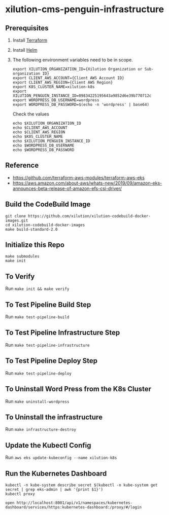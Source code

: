 # xilution-cms-penguin-infrastructure

## Prerequisites

1. Install [Terraform](https://www.terraform.io/)
1. Install [Helm](https://helm.sh/)
1. The following environment variables need to be in scope.
    ```
    export XILUTION_ORGANIZATION_ID={Xilution Organization or Sub-organization ID}
    export CLIENT_AWS_ACCOUNT={Client AWS Account ID}
    export CLIENT_AWS_REGION={Client AWS Region}
    export K8S_CLUSTER_NAME=xilution-k8s
    export XILUTION_PENGUIN_INSTANCE_ID=09834225195643a9852d6e39b770712c
    export WORDPRESS_DB_USERNAME=wordpress
    export WORDPRESS_DB_PASSWORD=$(echo -n 'wordpress' | base64)
    ```

    Check the values
    ```
    echo $XILUTION_ORGANIZATION_ID
    echo $CLIENT_AWS_ACCOUNT
    echo $CLIENT_AWS_REGION
    echo $K8S_CLUSTER_NAME
    echo $XILUTION_PENGUIN_INSTANCE_ID
    echo $WORDPRESS_DB_USERNAME
    echo $WORDPRESS_DB_PASSWORD
    ```

## Reference

* https://github.com/terraform-aws-modules/terraform-aws-eks
* https://aws.amazon.com/about-aws/whats-new/2019/09/amazon-eks-announces-beta-release-of-amazon-efs-csi-driver/

## Build the CodeBuild Image

```
git clone https://github.com/xilution/xilution-codebuild-docker-images.git
cd xilution-codebuild-docker-images
make build-standard-2.0
```

## Initialize this Repo

```
make submodules
make init
```

## To Verify

Run `make init && make verify`

## To Test Pipeline Build Step

Run `make test-pipeline-build`

## To Test Pipeline Infrastructure Step

Run `make test-pipeline-infrastructure`

## To Test Pipeline Deploy Step

Run `make test-pipeline-deploy`

## To Uninstall Word Press from the K8s Cluster

Run `make uninstall-wordpress`

## To Uninstall the infrastructure

Run `make infrastructure-destroy`

## Update the Kubectl Config

Run `aws eks update-kubeconfig --name xilution-k8s`

## Run the Kubernetes Dashboard

```
kubectl -n kube-system describe secret $(kubectl -n kube-system get secret | grep eks-admin | awk '{print $1}')
kubectl proxy
```

```
open http://localhost:8001/api/v1/namespaces/kubernetes-dashboard/services/https:kubernetes-dashboard:/proxy/#/login
```
